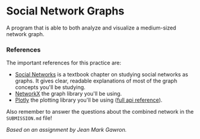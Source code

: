 # Social Network Graphs
A program that is able to both analyze and visualize a medium-sized network graph. 

### References
The important references for this practice are:

* [Social Networks](http://www-rohan.sdsu.edu/~gawron/python_for_ss/course_core/book_draft/Social_Networks/Social_Networks.html) is a textbook chapter on studying social networks as graphs. It gives clear, readable explanations of most of the graph concepts you'll be studying.
* [NetworkX](http://networkx.readthedocs.io/en/networkx-1.11/) the graph library you'll be using.
* [Plotly](https://plot.ly/python/) the plotting library you'll be using ([full api reference](https://plot.ly/python/reference/)).

Also remember to answer the questions about the combined network in the `SUBMISSION.md` file!

_Based on an assignment by Jean Mark Gawron._ 